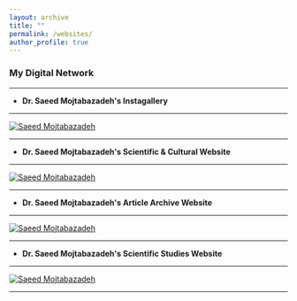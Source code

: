 ```yaml
---
layout: archive
title: ""
permalink: /websites/
author_profile: true
---
```


### **My Digital Network**
___

* **Dr. Saeed Mojtabazadeh's Instagallery**

___

<a href="http://www.instagalley.ir/" target="_blank">
    <img src="https://bayanbox.ir/view/3424700855600774432/www.instagallery.ir.jpg" alt="Saeed Mojtabazadeh" />
</a>

___

* **Dr. Saeed Mojtabazadeh's Scientific & Cultural Website**

___

<a href="http://www.mojtabazadeh.ir/" target="_blank">
    <img src="https://bayanbox.ir/view/5523408051390407950/web1.jpg" alt="Saeed Mojtabazadeh" />
</a>

___

* **Dr. Saeed Mojtabazadeh's Article Archive Website**

___
<a href="http://www.drmojtabazadeh.ir/" target="_blank">
    <img src="https://bayanbox.ir/view/6285084012316616863/web2.jpg" alt="Saeed Mojtabazadeh" />
</a>

___

* **Dr. Saeed Mojtabazadeh's Scientific Studies Website**

___

<a href="http://www.smoj.ir/" target="_blank">
    <img src="https://bayanbox.ir/view/5494483670065194421/web3.jpg" alt="Saeed Mojtabazadeh" />
</a>

___

